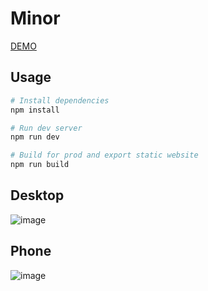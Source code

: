 # Minor

[DEMO](https://minordev.vercel.app/)

## Usage

```bash
# Install dependencies
npm install

# Run dev server
npm run dev

# Build for prod and export static website
npm run build
```

## Desktop
![image](https://github.com/itodev-source/minor/assets/92868937/9cf80535-5c40-4fe9-84c2-8bdcff203622)

## Phone
![image](https://github.com/itodev-source/minor/assets/92868937/d0ea498f-5689-4a4d-8198-5ba2283d1a30)

